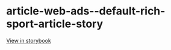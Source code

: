 # article-web-ads--default-rich-sport-article-story

[View in storybook](https://raw.githack.com/Independent-Digital-News-and-Media-Ltd/indy-pwamp-sb/PR-1448-sb/index.html?path=/story/article-web-ads--default-rich-sport-article-story)